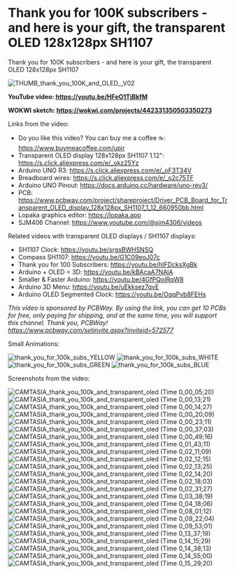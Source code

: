 # Thank you for 100K subscribers - and here is your gift, the transparent OLED 128x128px SH1107
Thank you for 100K subscribers - and here is your gift, the transparent OLED 128x128px SH1107

![THUMB_thank_you_100K_and_OLED__V02](https://github.com/user-attachments/assets/8759b666-b4d9-4826-8cf4-84f5db5c2d60)


**YouTube video: https://youtu.be/HFeO1TjBkfM**

**WOKWI sketch: https://wokwi.com/projects/442331350503350273**


Links from the video:
- Do you like this video? You can buy me a coffee ☕: https://www.buymeacoffee.com/upir
- Transparent OLED display 128x128px SH1107 1.12": https://s.click.aliexpress.com/e/_okz25Yz
- Arduino UNO R3: https://s.click.aliexpress.com/e/_oF3T34V
- Breadboard wires: https://s.click.aliexpress.com/e/_o2c75TF
- Arduino UNO Pinout: https://docs.arduino.cc/hardware/uno-rev3/
- PCB: https://www.pcbway.com/project/shareproject/Driver_PCB_Board_for_Transparent_OLED_display_128x128px_SH1107_1_12_660950bb.html
- Lopaka graphics editor: https://lopaka.app
- SJM406 Channel: https://www.youtube.com/@sjm4306/videos

Related videos with transparent OLED displays / SH1107 displays:
- SH1107 Clock: https://youtu.be/srgsBWHSNSQ 
- Compass SH1107: https://youtu.be/G1C09eoJ07c
- Thank you for 100 Subscribers: https://youtu.be/hIFDcksXgBk
- Arduino + OLED = 3D: https://youtu.be/kBAcaA7NAlA
- Smaller & Faster Arduino: https://youtu.be/4GfPQoIRqW8
- Arduino 3D Menu: https://youtu.be/uEkksez7qvE
- Arduino OLED Segmented Clock: https://youtu.be/OqqPvb8FEHs


_This video is sponsored by PCBWay. By using the link, you can get 10 PCBs for free, only paying for shipping, and at the same time, you will support this channel. Thank you, PCBWay! https://www.pcbway.com/setinvite.aspx?inviteid=572577_


Small Animations:

![thank_you_for_100k_subs_YELLOW](https://github.com/user-attachments/assets/4ad17c22-d6e9-4cfc-af5c-22f2ed664909)
![thank_you_for_100k_subs_WHITE](https://github.com/user-attachments/assets/d31fc691-821b-4b8d-8f8f-0a70d95a6c41)
![thank_you_for_100k_subs_GREEN](https://github.com/user-attachments/assets/cc30856e-62d8-43c5-b253-b0a419d7da9f)
![thank_you_for_100k_subs_BLUE](https://github.com/user-attachments/assets/a8bbc022-a2d8-4659-89f6-505e32ae7815)


Screenshots from the video:

![CAMTASIA_thank_you_100k_and_transparent_oled (Time 0_00_05;20)](https://github.com/user-attachments/assets/9e267bc1-fee3-403a-8103-46888eb62776)
![CAMTASIA_thank_you_100k_and_transparent_oled (Time 0_00_13;21)](https://github.com/user-attachments/assets/bcaaa650-15e2-42c5-af77-20c3bc43632b)
![CAMTASIA_thank_you_100k_and_transparent_oled (Time 0_00_14;27)](https://github.com/user-attachments/assets/7d730cdd-a3bd-4ca1-9d2a-f82d86ca7fce)
![CAMTASIA_thank_you_100k_and_transparent_oled (Time 0_00_20;09)](https://github.com/user-attachments/assets/561dc211-22b3-421e-b74c-fa5f4ef9c132)
![CAMTASIA_thank_you_100k_and_transparent_oled (Time 0_00_23;11)](https://github.com/user-attachments/assets/ae8a63b8-72b0-4c23-9dd2-7e1439ab5b21)
![CAMTASIA_thank_you_100k_and_transparent_oled (Time 0_00_37;03)](https://github.com/user-attachments/assets/4866de14-1931-45d4-b9b3-8ea6bf80864f)
![CAMTASIA_thank_you_100k_and_transparent_oled (Time 0_00_49;16)](https://github.com/user-attachments/assets/e028ed5c-6e5e-4221-b78c-2bd51f0b336b)
![CAMTASIA_thank_you_100k_and_transparent_oled (Time 0_01_43;11)](https://github.com/user-attachments/assets/094bbe42-82ae-4e1c-921b-d851f60cd6af)
![CAMTASIA_thank_you_100k_and_transparent_oled (Time 0_02_11;09)](https://github.com/user-attachments/assets/7d302996-43bb-4810-bcf4-ce45c992b1bb)
![CAMTASIA_thank_you_100k_and_transparent_oled (Time 0_02_12;15)](https://github.com/user-attachments/assets/35d78682-886b-48a2-bcbe-37de7821ca83)
![CAMTASIA_thank_you_100k_and_transparent_oled (Time 0_02_13;25)](https://github.com/user-attachments/assets/85452087-f424-452c-b0ef-85d671971f83)
![CAMTASIA_thank_you_100k_and_transparent_oled (Time 0_02_14;20)](https://github.com/user-attachments/assets/89ae46d0-93c0-47bb-bd4c-f8de176507ed)
![CAMTASIA_thank_you_100k_and_transparent_oled (Time 0_02_18;03)](https://github.com/user-attachments/assets/de3a11c9-d8ab-4924-8aea-e5c1805ee3be)
![CAMTASIA_thank_you_100k_and_transparent_oled (Time 0_02_31;27)](https://github.com/user-attachments/assets/501fd4ff-5870-45f4-9fe5-58fa492dfb77)
![CAMTASIA_thank_you_100k_and_transparent_oled (Time 0_03_38;19)](https://github.com/user-attachments/assets/8a97c2d4-3edd-4542-9e5a-d6fb767486c0)
![CAMTASIA_thank_you_100k_and_transparent_oled (Time 0_04_18;06)](https://github.com/user-attachments/assets/ed3b0aff-8d06-4508-888a-699a61b2f350)
![CAMTASIA_thank_you_100k_and_transparent_oled (Time 0_08_01;12)](https://github.com/user-attachments/assets/199e7921-c31a-461b-b57c-2f503a22f21e)
![CAMTASIA_thank_you_100k_and_transparent_oled (Time 0_09_22;04)](https://github.com/user-attachments/assets/734a9c21-e49c-4730-a943-7425934bebe3)
![CAMTASIA_thank_you_100k_and_transparent_oled (Time 0_09_53;01)](https://github.com/user-attachments/assets/82390bf7-f9c9-4624-a68e-39c4d02a9430)
![CAMTASIA_thank_you_100k_and_transparent_oled (Time 0_13_37;19)](https://github.com/user-attachments/assets/a29099de-134e-4981-80a6-49c6984bbd71)
![CAMTASIA_thank_you_100k_and_transparent_oled (Time 0_14_15;29)](https://github.com/user-attachments/assets/db71b293-0416-4090-b89a-0ba13394f1cd)
![CAMTASIA_thank_you_100k_and_transparent_oled (Time 0_14_38;13)](https://github.com/user-attachments/assets/092eb9de-a6fa-404e-9659-ec9e86a108f8)
![CAMTASIA_thank_you_100k_and_transparent_oled (Time 0_14_55;00)](https://github.com/user-attachments/assets/69e500ee-fa80-4c3e-a041-fd86feced440)
![CAMTASIA_thank_you_100k_and_transparent_oled (Time 0_15_29;20)](https://github.com/user-attachments/assets/1e737bfa-9f51-4259-804d-beb33ac61ea3)
